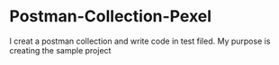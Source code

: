 # Postman-Collection-Pexel
I creat a postman collection and write code in test filed.
My purpose is creating the sample project
